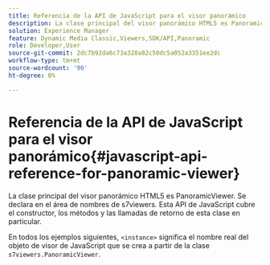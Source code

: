 ```yaml
---
title: Referencia de la API de JavaScript para el visor panorámico
description: La clase principal del visor panorámico HTML5 es PanoramicViewer. Se declara en el área de nombres de s7viewers. Esta API de JavaScript cubre el constructor, los métodos y las llamadas de retorno de esta clase en particular.
solution: Experience Manager
feature: Dynamic Media Classic,Viewers,SDK/API,Panoramic
role: Developer,User
source-git-commit: 2dc7b92da6c73a328a82c50dc5a052a3351ee2dc
workflow-type: tm+mt
source-wordcount: '90'
ht-degree: 0%

---
```


# Referencia de la API de JavaScript para el visor panorámico{#javascript-api-reference-for-panoramic-viewer}

La clase principal del visor panorámico HTML5 es PanoramicViewer. Se declara en el área de nombres de s7viewers. Esta API de JavaScript cubre el constructor, los métodos y las llamadas de retorno de esta clase en particular.

En todos los ejemplos siguientes, `<instance>` significa el nombre real del objeto de visor de JavaScript que se crea a partir de la clase `s7viewers.PanoramicViewer`.

